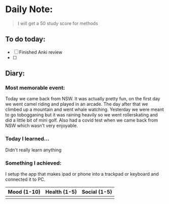 # Daily Note: 

> I will get a 50 study score for methods

## To do today:
- [ ] Finished Anki review
- [ ] 

## Diary:
### Most memorable event:
Today we came back from NSW. It was actually pretty fun, on the first day we went camel riding and played in an arcade. The day after that we climbed up a mountain and went whale watching. Yesterday we were meant to go tobogganing but it was raining heavily so we went rollerskating and did a little bit of mini golf. Also had a covid test when we came back from NSW which wasn't very enjoyable. 
### Today I learned...
Didn't really learn anything

### Something I achieved:
I setup the app that makes ipad or phone into a trackpad or keyboard and connected it to PC.


| Mood (1-10) | Health (1-5) | Social (1-5) |
| ----------- | ------------ | ------------ |
|             |              |              |
